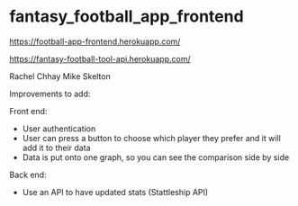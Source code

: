 # fantasy_football_app_frontend

https://football-app-frontend.herokuapp.com/

https://fantasy-football-tool-api.herokuapp.com/

Rachel Chhay
Mike Skelton

Improvements to add:

Front end:
- User authentication
- User can press a button to choose which player they prefer and it will add it to their data
- Data is put onto one graph, so you can see the comparison side by side


Back end:
- Use an API to have updated stats (Stattleship API)
